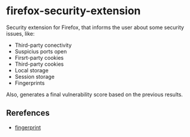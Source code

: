 # firefox-security-extension

Security extension for Firefox, that informs the user about some security issues, like:

- Third-party conectivity
- Suspicius ports open
- Firsrt-party cookies
- Third-party cookies
- Local storage
- Session storage
- Fingerprints

Also, generates a final vulnerability score based on the previous results.

## Rerefences

- [fingerprint](https://github.com/artem0/canvas-fingerprinting)
